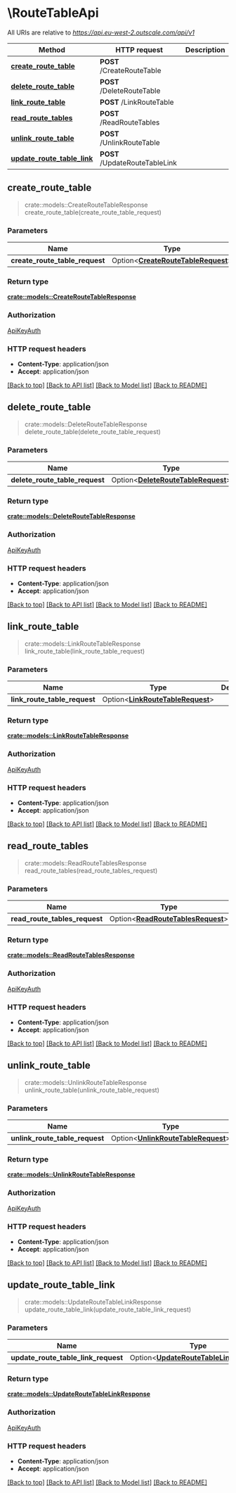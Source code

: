 # \RouteTableApi

All URIs are relative to *https://api.eu-west-2.outscale.com/api/v1*

Method | HTTP request | Description
------------- | ------------- | -------------
[**create_route_table**](RouteTableApi.md#create_route_table) | **POST** /CreateRouteTable | 
[**delete_route_table**](RouteTableApi.md#delete_route_table) | **POST** /DeleteRouteTable | 
[**link_route_table**](RouteTableApi.md#link_route_table) | **POST** /LinkRouteTable | 
[**read_route_tables**](RouteTableApi.md#read_route_tables) | **POST** /ReadRouteTables | 
[**unlink_route_table**](RouteTableApi.md#unlink_route_table) | **POST** /UnlinkRouteTable | 
[**update_route_table_link**](RouteTableApi.md#update_route_table_link) | **POST** /UpdateRouteTableLink | 



## create_route_table

> crate::models::CreateRouteTableResponse create_route_table(create_route_table_request)


### Parameters


Name | Type | Description  | Required | Notes
------------- | ------------- | ------------- | ------------- | -------------
**create_route_table_request** | Option<[**CreateRouteTableRequest**](CreateRouteTableRequest.md)> |  |  |

### Return type

[**crate::models::CreateRouteTableResponse**](CreateRouteTableResponse.md)

### Authorization

[ApiKeyAuth](../README.md#ApiKeyAuth)

### HTTP request headers

- **Content-Type**: application/json
- **Accept**: application/json

[[Back to top]](#) [[Back to API list]](../README.md#documentation-for-api-endpoints) [[Back to Model list]](../README.md#documentation-for-models) [[Back to README]](../README.md)


## delete_route_table

> crate::models::DeleteRouteTableResponse delete_route_table(delete_route_table_request)


### Parameters


Name | Type | Description  | Required | Notes
------------- | ------------- | ------------- | ------------- | -------------
**delete_route_table_request** | Option<[**DeleteRouteTableRequest**](DeleteRouteTableRequest.md)> |  |  |

### Return type

[**crate::models::DeleteRouteTableResponse**](DeleteRouteTableResponse.md)

### Authorization

[ApiKeyAuth](../README.md#ApiKeyAuth)

### HTTP request headers

- **Content-Type**: application/json
- **Accept**: application/json

[[Back to top]](#) [[Back to API list]](../README.md#documentation-for-api-endpoints) [[Back to Model list]](../README.md#documentation-for-models) [[Back to README]](../README.md)


## link_route_table

> crate::models::LinkRouteTableResponse link_route_table(link_route_table_request)


### Parameters


Name | Type | Description  | Required | Notes
------------- | ------------- | ------------- | ------------- | -------------
**link_route_table_request** | Option<[**LinkRouteTableRequest**](LinkRouteTableRequest.md)> |  |  |

### Return type

[**crate::models::LinkRouteTableResponse**](LinkRouteTableResponse.md)

### Authorization

[ApiKeyAuth](../README.md#ApiKeyAuth)

### HTTP request headers

- **Content-Type**: application/json
- **Accept**: application/json

[[Back to top]](#) [[Back to API list]](../README.md#documentation-for-api-endpoints) [[Back to Model list]](../README.md#documentation-for-models) [[Back to README]](../README.md)


## read_route_tables

> crate::models::ReadRouteTablesResponse read_route_tables(read_route_tables_request)


### Parameters


Name | Type | Description  | Required | Notes
------------- | ------------- | ------------- | ------------- | -------------
**read_route_tables_request** | Option<[**ReadRouteTablesRequest**](ReadRouteTablesRequest.md)> |  |  |

### Return type

[**crate::models::ReadRouteTablesResponse**](ReadRouteTablesResponse.md)

### Authorization

[ApiKeyAuth](../README.md#ApiKeyAuth)

### HTTP request headers

- **Content-Type**: application/json
- **Accept**: application/json

[[Back to top]](#) [[Back to API list]](../README.md#documentation-for-api-endpoints) [[Back to Model list]](../README.md#documentation-for-models) [[Back to README]](../README.md)


## unlink_route_table

> crate::models::UnlinkRouteTableResponse unlink_route_table(unlink_route_table_request)


### Parameters


Name | Type | Description  | Required | Notes
------------- | ------------- | ------------- | ------------- | -------------
**unlink_route_table_request** | Option<[**UnlinkRouteTableRequest**](UnlinkRouteTableRequest.md)> |  |  |

### Return type

[**crate::models::UnlinkRouteTableResponse**](UnlinkRouteTableResponse.md)

### Authorization

[ApiKeyAuth](../README.md#ApiKeyAuth)

### HTTP request headers

- **Content-Type**: application/json
- **Accept**: application/json

[[Back to top]](#) [[Back to API list]](../README.md#documentation-for-api-endpoints) [[Back to Model list]](../README.md#documentation-for-models) [[Back to README]](../README.md)


## update_route_table_link

> crate::models::UpdateRouteTableLinkResponse update_route_table_link(update_route_table_link_request)


### Parameters


Name | Type | Description  | Required | Notes
------------- | ------------- | ------------- | ------------- | -------------
**update_route_table_link_request** | Option<[**UpdateRouteTableLinkRequest**](UpdateRouteTableLinkRequest.md)> |  |  |

### Return type

[**crate::models::UpdateRouteTableLinkResponse**](UpdateRouteTableLinkResponse.md)

### Authorization

[ApiKeyAuth](../README.md#ApiKeyAuth)

### HTTP request headers

- **Content-Type**: application/json
- **Accept**: application/json

[[Back to top]](#) [[Back to API list]](../README.md#documentation-for-api-endpoints) [[Back to Model list]](../README.md#documentation-for-models) [[Back to README]](../README.md)

